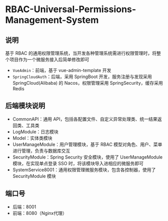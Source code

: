 # RBAC-Universal-Permissions-Management-System

## 说明

基于 RBAC 的通用权限管理系统，当开发各种管理系统需进行权限管理时，将整个项目作为一个微服务接入后简单修改即可
- `VueAdmin`：前端，基于 vue-admin-template 开发
- `SpringCloudAuth`：后端，采用 SpringBoot 开发，服务注册与发现采用 SpringCloud(Alibaba) 的 Nacos，权限管理采用 SpringSecurity，缓存采用 Redis

## 后端模块说明

- CommonAPI：通用 API，包括各配置文件、自定义异常处理类、统一结果返回类、工具类
- LogModule：日志模块
- Model：实体类模块
- UserManageModule：用户管理模块，基于 RBAC 模型对角色、用户、菜单进行管理，负责与数据库交互
- SecurityModule：Spring Security 安全模块，使用了 UserManageModule 模块，在实现单点登录 SSO 时，将该模块导入进相应的微服务即可
- SystemService8001：通用权限管理微服务模块，包含各控制器，使用了 SecurityModule 模块

## 端口号
- 后端：8001
- 前端：8080（Nginx代理）
